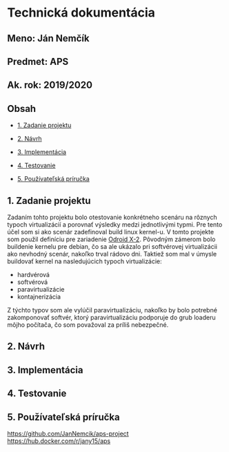 # Technická dokumentácia

## Meno: Ján Nemčík

## Predmet: APS

## Ak. rok: 2019/2020

## Obsah

- [1. Zadanie projektu](#zadanie)

- [2. Návrh](#navrh)

- [3. Implementácia](#implementacia)

- [4. Testovanie](#testing)

- [5. Používateľská príručka](#manual)

<a name="zadanie"></a>

## 1. Zadanie projektu

Zadaním tohto projektu bolo otestovanie konkrétneho scenáru na rôznych typoch virtualizácií a porovnať výsledky medzi jednotlivými typmi. Pre tento účel som si ako scenár zadefinoval build linux kernel-u. V tomto projekte som použil definíciu pre zariadenie [Odroid X-2](https://www.hardkernel.com/shop/odroid-x2/). Pôvodným zámerom bolo buildenie kernelu pre debian, čo sa ale ukázalo pri softvérovej virtualizácii ako nevhodný scenár, nakoľko trval rádovo dni. Taktiež som mal v úmysle buildovať kernel na nasledujúcich typoch virtualizácie:

- hardvérová
- softvérová
- paravirtualizácie
- kontajnerizácia

Z týchto typov som ale vylúčil paravirtualizáciu, nakoľko by bolo potrebné zakomponovať softvér, ktorý paravirtualizáciu podporuje do grub loaderu môjho počítača, čo som považoval za príliš nebezpečné.

<a name="navrh"></a>

## 2. Návrh

<a name="implementacia"></a>

## 3. Implementácia

<a name="testing"></a>

## 4. Testovanie

<a name="manual"></a>

## 5. Používateľská príručka

<div style="page-break-after: always;"></div>

https://github.com/JanNemcik/aps-project
https://hub.docker.com/r/jany15/aps
